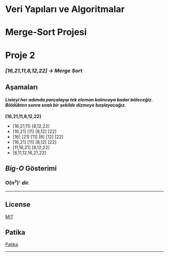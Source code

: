 # Veri Yapıları ve Algoritmalar
# Merge-Sort Projesi
# Proje 2 
### ***[16,21,11,8,12,22] -> Merge Sort***

## Aşamaları

#### ***Listeyi her adımda parçalayıp tek eleman kalıncaya kadar böleceğiz. Böldükten sonra sıralı bir şekilde dizmeye başlayacağız.***

**[16,21,11,8,12,22]**

* [16,21,11] [8,12,22]
* [16,21] [11] [8,12] [22]
* [16] [21] [11] [8] [12] [22]
* [16,21] [11] [8,12] [22]
* [11,16,21] [8,12,22]
* [8,11,12,16,21,22]

## ***Big-O*** Gösterimi
### O(n²)’ ***dir.***


***
## License

[MIT](https://tr.wikipedia.org/wiki/MIT_Lisans%C4%B1)
## Patika

[Patika](https://www.patika.dev/tr)
***